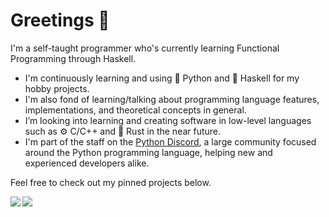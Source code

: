 # Greetings 👋

I'm a self-taught programmer who's currently learning Functional Programming through Haskell.

- I'm continuously learning and using :snake: Python and :blue_book: Haskell for my hobby projects.
- I'm also fond of learning/talking about programming language features, implementations, and theoretical concepts in general.
- I’m looking into learning and creating software in low-level languages such as :gear: C/C++ and :crab: Rust in the near future.
- I'm part of the staff on the [Python Discord](https://git.pydis.com), a large community focused around the Python programming language, helping new and experienced developers alike.

Feel free to check out my pinned projects below.

<img align="left" src="https://github-readme-stats.vercel.app/api?username=PureFunctor&show_icons=true&bg_color=353635&title_color=FFFFFF&text_color=FFFFFF&icon_color=FFFFFF"/>

<img align="left" src="https://github-readme-stats.vercel.app/api/top-langs/?username=PureFunctor&layout=compact&card_width=250&hide_border=true&bg_color=353635&title_color=FFFFFF&text_color=FFFFFF&icon_color=FFFFFF"/>
